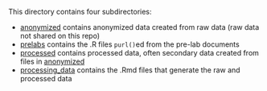 This directory contains four subdirectories:

- [anonymized](data/anonymized/) contains anonymized data created from raw data (raw data not shared on this repo)
- [prelabs](data/prelabs/) contains the .R files `purl()`ed from the pre-lab documents
- [processed](data/processed/) contains processed data, often secondary data created from files in [anonymized](data/anonymized/)
- [processing_data](data/processing_data/) contains the .Rmd files that generate the raw and processed data
